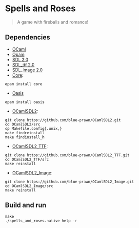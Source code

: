Spells and Roses
================

> A game with fireballs and romance!

Dependencies
------------

* [OCaml](http://ocaml.org/)
* [Opam](http://opam.ocaml.org/)
* [SDL 2.0](http://libsdl.org/)
* [SDL_ttf 2.0](http://www.libsdl.org/projects/SDL_ttf/)
* [SDL_image 2.0](http://www.libsdl.org/projects/SDL_image/)
* [Core](https://github.com/janestreet/core):

~~~~
opam install core
~~~~

* [Oasis](https://github.com/ocaml/oasis)

~~~~
opam install oasis
~~~~

* [OCamlSDL2](https://github.com/blue-prawn/OCamlSDL2):

~~~~
git clone https://github.com/blue-prawn/OCamlSDL2.git
cd OCamlSDL2/src
cp Makefile.config{.unix,}
make findreinstall
make findinstall_h
~~~~

* [OCamlSDL2_TTF](https://github.com/blue-prawn/OCamlSDL2_TTF):

~~~~
git clone https://github.com/blue-prawn/OCamlSDL2_TTF.git
cd OCamlSDL2_TTF/src
make reinstall
~~~~

* [OCamlSDL2_Image](https://github.com/blue-prawn/OCamlSDL2_Image):

~~~~
git clone https://github.com/blue-prawn/OCamlSDL2_Image.git
cd OCamlSDL2_Image/src
make reinstall
~~~~

Build and run
-------------

    make
    ./spells_and_roses.native help -r
